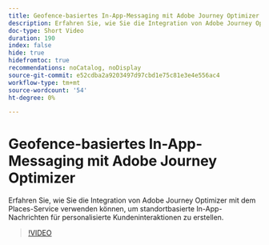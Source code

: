 ```yaml
---
title: Geofence-basiertes In-App-Messaging mit Adobe Journey Optimizer
description: Erfahren Sie, wie Sie die Integration von Adobe Journey Optimizer mit dem Places-Service verwenden können, um standortbasierte In-App-Nachrichten für personalisierte Kundeninteraktionen zu erstellen.
doc-type: Short Video
duration: 190
index: false
hide: true
hidefromtoc: true
recommendations: noCatalog, noDisplay
source-git-commit: e52cdba2a9203497d97cbd1e75c81e3e4e556ac4
workflow-type: tm+mt
source-wordcount: '54'
ht-degree: 0%

---
```



# Geofence-basiertes In-App-Messaging mit Adobe Journey Optimizer

Erfahren Sie, wie Sie die Integration von Adobe Journey Optimizer mit dem Places-Service verwenden können, um standortbasierte In-App-Nachrichten für personalisierte Kundeninteraktionen zu erstellen.

<!-- 72_S522_3442522_189_geofencebased-inapp-messaging-with-adobe-journey-optimizer -->
>[!VIDEO](https://video.tv.adobe.com/v/3460417/?learn=on&enablevpops=true&captions=ger)

